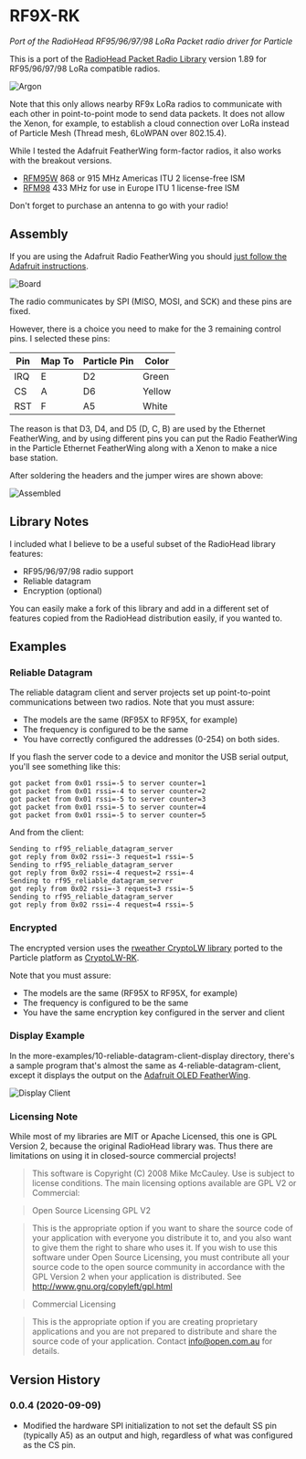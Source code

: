 # RF9X-RK

*Port of the RadioHead RF95/96/97/98 LoRa Packet radio driver for Particle*

This is a port of the [RadioHead Packet Radio Library](http://www.airspayce.com/mikem/arduino/RadioHead/) version 1.89 for RF95/96/97/98 LoRa compatible radios.

![Argon](images/server.jpg)

Note that this only allows nearby RF9x LoRa radios to communicate with each other in point-to-point mode to send data packets. It does not allow the Xenon, for example, to establish a cloud connection over LoRa instead of Particle Mesh (Thread mesh, 6LoWPAN over 802.15.4).

While I tested the Adafruit FeatherWing form-factor radios, it also works with the breakout versions.

- [RFM95W](https://www.adafruit.com/product/3231) 868 or 915 MHz  Americas ITU 2 license-free ISM
- [RFM98](https://www.adafruit.com/product/3232) 433 MHz for use in Europe ITU 1 license-free ISM

Don't forget to purchase an antenna to go with your radio! 

## Assembly

If you are using the Adafruit Radio FeatherWing you should [just follow the Adafruit instructions](https://learn.adafruit.com/radio-featherwing/overview).

![Board](images/board.jpg)

The radio communicates by SPI (MISO, MOSI, and SCK) and these pins are fixed. 

However, there is a choice you need to make for the 3 remaining control pins. I selected these pins:

| Pin | Map To | Particle Pin | Color |
| --- | --- | --- | --- |
| IRQ | E | D2 | Green |
| CS | A | D6 | Yellow |
| RST | F | A5 | White |

The reason is that D3, D4, and D5 (D, C, B) are used by the Ethernet FeatherWing, and by using different pins you can put the Radio FeatherWing in the Particle Ethernet FeatherWing along with a Xenon to make a nice base station.

After soldering the headers and the jumper wires are shown above:

![Assembled](images/assembled.jpg)



## Library Notes

I included what I believe to be a useful subset of the RadioHead library features:

- RF95/96/97/98 radio support
- Reliable datagram
- Encryption (optional)

You can easily make a fork of this library and add in a different set of features copied from the RadioHead distribution easily, if you wanted to.


## Examples

### Reliable Datagram

The reliable datagram client and server projects set up point-to-point communications between two radios. Note that you must assure:

- The models are the same (RF95X to RF95X, for example)
- The frequency is configured to be the same
- You have correctly configured the addresses (0-254) on both sides.

If you flash the server code to a device and monitor the USB serial output, you'll see something like this:

```
got packet from 0x01 rssi=-5 to server counter=1
got packet from 0x01 rssi=-4 to server counter=2
got packet from 0x01 rssi=-5 to server counter=3
got packet from 0x01 rssi=-5 to server counter=4
got packet from 0x01 rssi=-5 to server counter=5
```

And from the client:

```
Sending to rf95_reliable_datagram_server
got reply from 0x02 rssi=-3 request=1 rssi=-5
Sending to rf95_reliable_datagram_server
got reply from 0x02 rssi=-4 request=2 rssi=-4
Sending to rf95_reliable_datagram_server
got reply from 0x02 rssi=-3 request=3 rssi=-5
Sending to rf95_reliable_datagram_server
got reply from 0x02 rssi=-4 request=4 rssi=-5
```


### Encrypted

The encrypted version uses the [rweather CryptoLW library](https://github.com/rweather/arduinolibs) ported to the Particle platform as [CryptoLW-RK](https://github.com/rickkas7/CryptoLW-RK).

Note that you must assure:

- The models are the same (RF95X to RF95X, for example)
- The frequency is configured to be the same
- You have the same encryption key configured in the server and client


### Display Example

In the more-examples/10-reliable-datagram-client-display directory, there's a sample program that's almost the same as 4-reliable-datagram-client, except it displays the output on the [Adafruit OLED FeatherWing](https://www.adafruit.com/product/2900).

![Display Client](images/client.jpg)


### Licensing Note

While most of my libraries are MIT or Apache Licensed, this one is GPL Version 2, because the original RadioHead library was. Thus there are limitations on using it in closed-source commercial projects!

> This software is Copyright (C) 2008 Mike McCauley. Use is subject to license
conditions. The main licensing options available are GPL V2 or Commercial:

> Open Source Licensing GPL V2

> This is the appropriate option if you want to share the source code of your
application with everyone you distribute it to, and you also want to give them
the right to share who uses it. If you wish to use this software under Open
Source Licensing, you must contribute all your source code to the open source
community in accordance with the GPL Version 2 when your application is
distributed. See http://www.gnu.org/copyleft/gpl.html

> Commercial Licensing

> This is the appropriate option if you are creating proprietary applications
and you are not prepared to distribute and share the source code of your
application. Contact info@open.com.au for details.


## Version History

### 0.0.4 (2020-09-09)

- Modified the hardware SPI initialization to not set the default SS pin (typically A5) as an output and high, regardless of what was configured as the CS pin.
